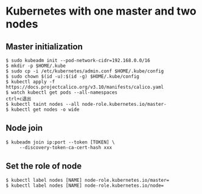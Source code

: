 # Kubernetes with one master and two nodes

## Master initialization

```shell
$ sudo kubeadm init --pod-network-cidr=192.168.0.0/16
$ mkdir -p $HOME/.kube
$ sudo cp -i /etc/kubernetes/admin.conf $HOME/.kube/config
$ sudo chown $(id -u):$(id -g) $HOME/.kube/config
$ kubectl apply -f https://docs.projectcalico.org/v3.10/manifests/calico.yaml
$ watch kubectl get pods --all-namespaces
ctrl+c退出
$ kubectl taint nodes --all node-role.kubernetes.io/master-
$ kubectl get nodes -o wide
```

## Node join

```shell
$ kubeadm join ip:port --token [TOKEN] \
     --discovery-token-ca-cert-hash xxx
```

## Set the role of node

```shell
$ kubectl label nodes [NAME] node-role.kubernetes.io/master=
$ kubectl label nodes [NAME] node-role.kubernetes.io/node=
```

